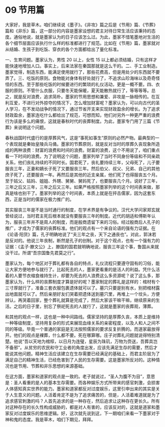 # 09 节用篇

<MyVideoBoard :bvidArr="['BV1fX4y1M74x']" />

大家好，我是草木。咱们继续说《墨子》。《非攻》篇之后是《节用》篇、《节葬》篇和《非乐》篇，这一部分的内容是墨家设想的君主对待日常生活应该秉持的态度。通俗地说，就是墨家认为的日子应该怎么过。为此，墨家不惜笔墨地对生活的各个细节层面应该执行什么样的标准都进行了规范。比如在《节用》篇，墨家就对从结婚、生孩子到吃饭、穿衣的各个方面都给出了量化标准。

一、生育问题。墨家认为，男性 20 以上，女性 15 以上都必须结婚，只有这样才能快速地增加人口。事实上，后来法家在秦国那就是这么干的。二、手工业制造。墨家觉得，制造东西，能满足使用就行了，那些花费高，但是用处少的东西就不要弄了。三、吃饭的原则。食物能对身体有好处就行了，不追求山珍海味以及奇奇怪怪的东西。至于那些吃饭的时候要进行的繁琐的礼仪活动，更是一概不要。四、衣服的原则。不管什么衣服，只要冬天能保暖，夏天能散热就行了，等等等等。总之，就是反对浪费，追求简朴。墨家的节用思想和兼爱、非攻是一脉相传的。在互利互爱，不进行对外掠夺的情况下，怎么增加财富呢？墨家认为，可以向古代的圣人学习，在不发动战争的情况下，通过节省开支来实现财政盈余的增长。为了追求财政盈余，墨家连吃什么都给出了规范，可想而知，他们对另外一种更严重的浪费行为该是多么的痛恨，这就是春秋时代的丧葬制度。为此，墨家专门用了三篇《节葬》来说明这个问题。

春秋战国时代盛行的是厚葬风气，这是“事死如事生”原则的必然产物。最典型的一个表现就是秦始皇陵兵马俑。墨家的节葬原则，就是反对当时的厚葬久丧现象所造成的两种浪费：财富的浪费和时间的浪费。财富的浪费，这个不用说了，咱们重点看一下时间的浪费。为了说明这个问题，墨家列举了当时不同身份等级和不同亲疏关系，他们丧礼持续的不同时长。国君死了，丧礼要持续三年，父母死了，儿子要服丧三年，正妻和嫡长子死了又要服丧三年。然后伯父、叔父、兄弟、自己的其他庶子死了，还要服丧一年。再然后是其他的近支亲属，他们死了也得服丧五个月。至于姑父、姑妈、姐姐、外甥、舅舅、舅妈死了，也要服丧几个月。说好了三年，三年之后又三年，三年之后又三年。如果严格按照墨家列举的这个时间表来做，那真是啥也别干了。墨家列举的这个时间表，本质上就是在抨击儒家，因为这套东西，正是当时的儒家在极力推广的。

其实服丧三年是不是当时通行的制度，在学术界是有争议的。汉代大学问家郑玄就曾经说过，当时君主死后根本就没有要服丧三年的制度。近代的胡适和傅斯年认为，服丧三年并不是周人的制度，而是殷商遗留下来的习俗。经过殷商后人孔子的推广，才成为了儒家的丧葬标准。他们的观点有一个来自论语的强有力证据。在《论语·阳货》篇，孔子明确地说了“夫三年之丧，天下之通丧也”。对此，郭沫若是反对的。他说三年丧制，断然是孔子的创制。对于这个观点，也有一个强有力的证据：《孟子·滕文公》上，滕国的国君就明确地说，服丧三年这个事，鲁国从来就没干过。所谓“吾宗国鲁先君莫之行”。

墨家认为，每个地区对于葬礼都有各自的特点，礼仪流程只要遵守固有的习俗，能让大家方便地参与就行了。比起死去的人，墨家更看重的是活人的利益。凭什么活着的人要节衣缩食维持生计，却要为死去的人浪费这么多资源呢？说了这么多，那墨家认为，什么样的丧葬制度才算是好的呢？墨家制定的葬礼是这样的：棺材有个三寸厚就行了，准备三套衣服包裹遗体就可以了。墓穴只要是别有水，别把棺材露出地面就可以了。然后亲朋好友们哭着把遗体送到墓穴里，再堆上一个坟头，方便辨认，再哭着回家，整个葬礼就算是完成了，然后大家该干嘛干嘛，继续原来的生活。之后的日子里，别忘了祭祀死去的人就行了，这就是墨家的丧葬观，薄葬。

和其他的观点一样，这也是一种中间路线。儒家坚持的是厚葬久丧，本质上是维持一种等级制度，坚持用复杂的形式来展现血缘关系的亲密程度，以及人和人之间不同的等级。毕竟一个普通的家庭是无法按照儒家的要求反复折腾的。而道家最放得开。他们的观点是裸葬，什么都不要。死在哪算哪。庄子对葬礼问题就说得特别清楚。他说“吾以天地为棺椁，以日月为连璧，星辰为珠玑，万物为赍送，吾葬具岂不备邪”。从贫穷的农民和守工业者的角度出发，应该先满足生存的需要，然后才能说其他问题。精神生活应该建立在生存需要已经满足的基础上，而君主阶层为了满足自己的精神生活，已经危害到了人民的生存需要。这是墨家所反对的。这种情况也是节用、节葬和非乐思想的来源基础。

在这方面，墨家和道家的观点是一致的。老子就说过，“圣人为腹不为目”，意思是：圣人看重的是人的基本生存需要。而各种娱乐方式所带来的感官刺激，会损害人体感知真实世界的能力。墨家和道家都反对过度娱乐，这里引申出来的其实是关于人生意义的问题。人活着肯定不是为了追求痛苦的，但是，人活着难道就是为了追求感官刺激的吗？人首先追求的是一种存在，然后追求让这种存在更长久。所有对这种存在的长久性构成威胁的，都是对人有害的，应该反对的，这就是道家和墨家反对过度娱乐的思维逻辑。好，这次就先说到这，下一期咱们来看一下墨家对于神和鬼的态度。我是草木，咱们下期见，拜拜。

